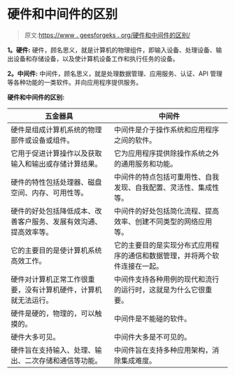 # 硬件和中间件的区别

> 原文:[https://www . geesforgeks . org/硬件和中间件的区别/](https://www.geeksforgeeks.org/difference-between-hardware-and-middleware/)

**1。硬件:**
硬件，顾名思义，就是计算机的物理组件，即输入设备、处理设备、输出设备和存储设备，以及使计算机设备工作和执行任务的设备。

**2。中间件:**
中间件，顾名思义，就是处理数据管理、应用服务、认证、API 管理等各种功能的一类软件。并向应用程序提供服务。

**硬件和中间件的区别:**

<center>

| 五金器具 | 中间件 |
| --- | --- |
| 硬件是组成计算机系统的物理部件或设备或组件。 | 中间件是介于操作系统和应用程序之间的软件。 |
| 它用于促进计算操作以及获取输入和输出或存储计算结果。 | 它为应用程序提供除操作系统之外的通用服务和功能。 |
| 硬件的特性包括处理器、磁盘空间、内存、可用性等。 | 中间件的特点包括可重用性、自我发现、自我配置、灵活性、集成性等。 |
| 硬件的好处包括降低成本、改善客户服务、发展有效沟通、提高效率等。 | 中间件的好处包括简化流程、提高效率、创建不同类型的网络应用等。 |
| 它的主要目的是使计算机系统高效工作。 | 它的主要目的是实现分布式应用程序的通信和数据管理，并将两个软件连接在一起。 |
| 硬件对计算机正常工作很重要，没有计算机硬件，计算机就无法运行。 | 中间件支持各种用例的现代和流行的运行时，这就是为什么它很重要。 |
| 硬件是硬的，物理的，可以触摸的。 | 中间件是不能碰的软件。 |
| 硬件大多可见。 | 中间件大多是不可见的。 |
| 硬件旨在支持输入、处理、输出、二次存储和通信等功能。 | 中间件旨在支持多种应用架构，消除集成难度。 |

</center>